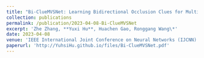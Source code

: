 ```yaml
---
title: "Bi-ClueMVSNet: Learning Bidirectional Occlusion Clues for Multi-View Stereo"
collection: publications
permalink: /publication/2023-04-08-Bi-ClueMVSNet
excerpt: 'Zhe Zhang, **Yuxi Hu**, Huachen Gao, Ronggang Wang\*'
date: 2023-04-08
venue: 'IEEE International Joint Conference on Neural Networks (IJCNN)'
paperurl: 'http://YuhsiHu.github.io/files/Bi-ClueMVSNet.pdf'
---
```

